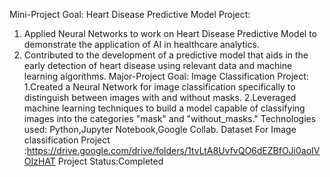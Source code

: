 Mini-Project Goal: Heart Disease Predictive Model Project: 
 1. Applied Neural Networks to work on Heart Disease Predictive Model to demonstrate the application of AI in healthcare analytics. 
 2. Contributed to the development of a predictive model that aids in the early detection of heart disease using relevant data and machine learning algorithms.
Major-Project Goal: Image Classification Project: 
 1.Created a Neural Network for image classification specifically  to distinguish  between images with and without masks. 
 2.Leveraged machine learning techniques to build a model capable of classifying images into the categories "mask" and "without_masks." 
Technologies used: Python,Jupyter Notebook,Google Collab.
Dataset For Image classification Project :https://drive.google.com/drive/folders/1tvLtA8UvfvQO6dEZBfOJi0aoIVOIzHAT
Project Status:Completed



